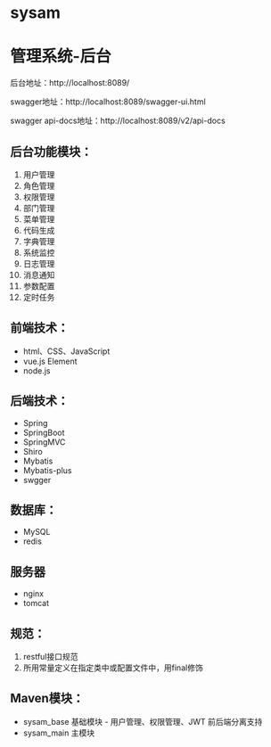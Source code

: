 # sysam
# 管理系统-后台

后台地址：http://localhost:8089/

swagger地址：http://localhost:8089/swagger-ui.html

swagger api-docs地址：http://localhost:8089/v2/api-docs


## 后台功能模块：
1. 用户管理
1. 角色管理
1. 权限管理
1. 部门管理
1. 菜单管理
1. 代码生成
1. 字典管理
1. 系统监控
1. 日志管理
1. 消息通知
1. 参数配置
1. 定时任务



## 前端技术：
- html、CSS、JavaScript
- vue.js  Element
- node.js

## 后端技术：
- Spring
- SpringBoot
- SpringMVC
- Shiro
- Mybatis
- Mybatis-plus
- swgger


## 数据库：
- MySQL
- redis

## 服务器
- nginx
- tomcat


## 规范：
1. restful接口规范
1. 所用常量定义在指定类中或配置文件中，用final修饰


## Maven模块：
- sysam_base 基础模块 - 用户管理、权限管理、JWT 前后端分离支持
- sysam_main 主模块


